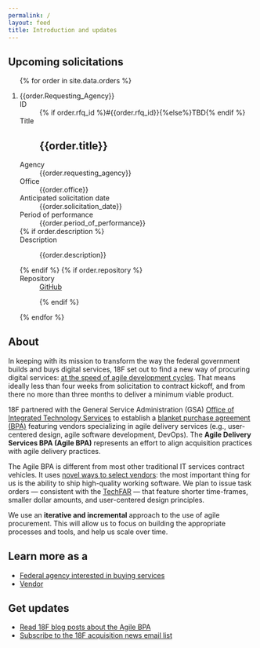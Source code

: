 ```yaml
---
permalink: /
layout: feed
title: Introduction and updates
---
```


<section class="solicitations">
  <h1>Upcoming solicitations</h1>
  <ol class="solicitations">
  {% for order in site.data.orders %}
    <li>
      <dl class="solicitation">
      {{order.Requesting_Agency}}
        <dt class="solicitation-id">ID</dt>
        <dd class="solicitation-id">{% if order.rfq_id %}#{{order.rfq_id}}{%else%}TBD{% endif %}</dd>
        <dt class="solicitation-title">Title</dt>
        <dd class="solicitation-title"><h1>{{order.title}}</h1></dd>
        <dt class="solicitation-agency">Agency</dt>
        <dd class="solicitation-agency">{{order.requesting_agency}}</dd>
        <dt class="solicitation-office">Office</dt>
        <dd class="solicitation-office">{{order.office}}</dd>
        <dt class="solicitation-date">Anticipated solicitation date</dt>
        <dd class="solicitation-date"><time datetime="{{order.solicitation_date}}}">{{order.solicitation_date}}</time></dd>
        <dt class="solicitation-period-of-performance">Period of performance</dt>
        <dd class="solicitation-period-of-performance">{{order.period_of_performance}}</dd>
        {% if order.description %}
        <dt class="solicitation-description">Description</dt>
        <dd class="solicitation-description">
        <p>{{order.description}}</p>
        </dd>
        {% endif %}
        {% if order.repository %}
        <dt class="solicitation-repository">Repository</dt>
        <dd class="solicitation-repository"><a href="{{order.repository}}">GitHub</a></p>
        {% endif %}
        </dd>
      </dl>
    </li>
  {% endfor %}
  </ol>
</section>

<aside class="about page">
  <div class="wrapper">
    <h1>About</h1>
    <p>In keeping with its mission to transform the way the federal government builds and buys digital services, 18F set out to find a new way of procuring digital services: <a href="https://18f.gsa.gov/2015/01/08/creating-a-federal-marketplace-for-agile-delivery-services/">at the speed of agile development cycles</a>. That means ideally less than four weeks from solicitation to contract kickoff, and from there no more than three months to deliver a minimum viable product.</p>
    <p>18F partnered with the General Service Administration (GSA) <a href="https://www.gsa.gov/portal/content/105150">Office of Integrated Technology Services</a> to establish a <a href="http://www.gsa.gov/portal/content/199353">blanket purchase agreement (BPA)</a> featuring vendors specializing in agile delivery services (e.g., user-centered design, agile software development, DevOps). The <strong>Agile Delivery Services BPA (Agile BPA)</strong> represents an effort to align acquisition practices with agile delivery practices.</p>
    <p>The Agile BPA is different from most other traditional IT services contract vehicles. It uses <a href="https://18f.gsa.gov/2015/04/23/coming-soon-the-agile-delivery-services-soliciatation/">novel ways to select vendors</a>: the most important thing for us is the ability to ship high-quality working software. We plan to issue task orders &mdash; consistent with the <a href="https://playbook.cio.gov/techfar/">TechFAR</a> &mdash; that feature shorter time-frames, smaller dollar amounts, and user-centered design principles.</div>
    <p>We use an <strong>iterative and incremental</strong> approach to the use of agile procurement. This will allow us to focus on building the appropriate processes and tools, and help us scale over time.</p>
    <h2>Learn more as a </h2>
    <ul class="learn-more">
      <li class="learn-more-federal-agency"><a href="buyers/">Federal agency interested in buying services</a></li>
      <li class="learn-more-vendor"><a href="vendors/">Vendor</a></li>
    </ul>
    <h1>Get updates</h1>
    <ul>
      <li><a href="https://18f.gsa.gov/tags/agile-bpa/">Read 18F blog posts about the Agile BPA</a></li>
      <li><a href="https://eepurl.com/bJQHFr">Subscribe to the 18F acquisition news email list</a></li>
    </ul>
  </div>  
</aside>
